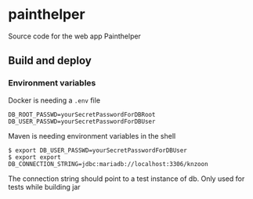 # painthelper
Source code for the web app Painthelper

## Build and deploy

### Environment variables

Docker is needing a `.env` file

```
DB_ROOT_PASSWD=yourSecretPasswordForDBRoot
DB_USER_PASSWD=yourSecretPasswordForDBUser
```

Maven is needing environment variables in the shell

```
$ export DB_USER_PASSWD=yourSecretPasswordForDBUser
$ export export DB_CONNECTION_STRING=jdbc:mariadb://localhost:3306/knzoon
```
The connection string should point to a test instance of db.
Only used for tests while building jar